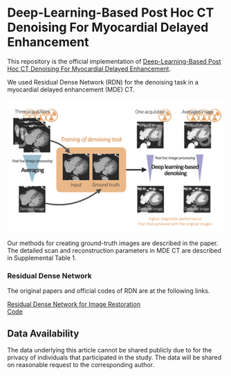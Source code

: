 # Deep-Learning-Based Post Hoc CT Denoising For Myocardial Delayed Enhancement 

This repository is the official implementation of [Deep-Learning-Based Post Hoc CT Denoising For Myocardial Delayed Enhancement](https://pubs.rsna.org/doi/10.1148/radiol.220189).


We used Residual Dense Network (RDN) for the denoising task in a myocardial delayed enhancement (MDE) CT.

![](./img/figure.png)

Our methods for creating ground-truth images are described in the paper.
The detailed scan and reconstruction parameters in MDE CT are described in Supplemental Table 1.

### Residual Dense Network
The original papers and official codes of RDN are at the following links.

[Residual Dense Network for Image Restoration](https://ieeexplore.ieee.org/document/8964437)  
[Code](https://github.com/yulunzhang/RDN)

## Data Availability
The data underlying this article cannot be shared publicly due to for the privacy of individuals that participated in the study. The data will be shared on reasonable request to the corresponding author. 
